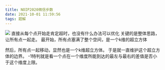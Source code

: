 ```yaml
---
title: NOIP2020微信步数
date: 2021-10-01 11:59:56
tags: 题解
---
```


![](https://gitee.com/inkuniverse/picture_bed/raw/master/20211001120143.png)
直接从每个点开始走肯定超时，也没有什么办法可以优化
关键的是整体思路，让所有点一起走。
最开始，所有点塞满了整个空间，是一个k维的超立方体

然后，所有点一起移动，显然也是一个k维超立方体。
于是就一直维护这个超立方体的边界。
-1特判就是看一个点在一个维度所能到达的最左与最右的差值是否小于这个维度上限。
